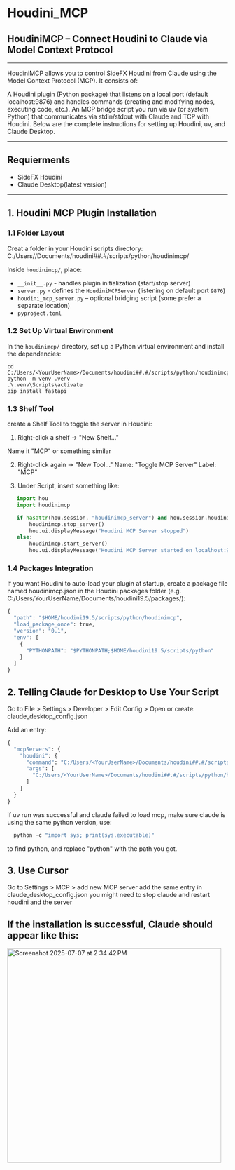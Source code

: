 # Houdini_MCP
## HoudiniMCP – Connect Houdini to Claude via Model Context Protocol

---
HoudiniMCP allows you to control SideFX Houdini from Claude using the Model Context Protocol (MCP). It consists of:

A Houdini plugin (Python package) that listens on a local port (default localhost:9876) and handles commands (creating and modifying nodes, executing code, etc.).
An MCP bridge script you run via uv (or system Python) that communicates via stdin/stdout with Claude and TCP with Houdini.
Below are the complete instructions for setting up Houdini, uv, and Claude Desktop.

---

## Requierments
- SideFX Houdini
- Claude Desktop(latest version)

---

## 1. Houdini MCP Plugin Installation

### 1.1 Folder Layout
Creat a folder in your Houdini scripts directory:
C:/Users/<YourUserName>/Documents/houdini##.#/scripts/python/houdinimcp/

Inside `houdinimcp/`, place:
- `__init__.py` - handles plugin initialization (start/stop server)
- `server.py` - defines the `HoudiniMCPServer` (listening on default port `9876`)
- `houdini_mcp_server.py` – optional bridging script (some prefer a separate location)
- `pyproject.toml`


### 1.2 Set Up Virtual Environment
In the `houdinimcp/` directory, set up a Python virtual environment and install the dependencies:
~~~ terminal
cd C:/Users/<YourUserName>/Documents/houdini##.#/scripts/python/houdinimcp
python -m venv .venv
.\.venv\Scripts\activate
pip install fastapi
~~~

### 1.3 Shelf Tool
create a Shelf Tool to toggle the server in Houdini:
1. Right-click a shelf → "New Shelf..."

Name it "MCP" or something similar

2. Right-click again → "New Tool..." Name: "Toggle MCP Server" Label: "MCP"

3. Under Script, insert something like:
~~~ python
   import hou
   import houdinimcp

   if hasattr(hou.session, "houdinimcp_server") and hou.session.houdinimcp_server:
       houdinimcp.stop_server()
       hou.ui.displayMessage("Houdini MCP Server stopped")
   else:
       houdinimcp.start_server()
       hou.ui.displayMessage("Houdini MCP Server started on localhost:9876")
~~~

### 1.4 Packages Integration
If you want Houdini to auto-load your plugin at startup, create a package file named houdinimcp.json in the Houdini packages folder (e.g. C:/Users/YourUserName/Documents/houdini19.5/packages/):
~~~ python
{
  "path": "$HOME/houdini19.5/scripts/python/houdinimcp",
  "load_package_once": true,
  "version": "0.1",
  "env": [
    {
      "PYTHONPATH": "$PYTHONPATH;$HOME/houdini19.5/scripts/python"
    }
  ]
}
~~~


## 2. Telling Claude for Desktop to Use Your Script

Go to File > Settings > Developer > Edit Config > Open or create: claude_desktop_config.json

Add an entry:
~~~ python
{
  "mcpServers": {
    "houdini": {
      "command": "C:/Users/<YourUserName>/Documents/houdini##.#/scripts/python/houdinimcp/.venv/Scripts/python.exe",
      "args": [
        "C:/Users/<YourUserName>/Documents/houdini##.#/scripts/python/houdinimcp/houdini_mcp_server.py"
      ]
    }
  }
}
~~~
if uv run was successful and claude failed to load mcp, make sure claude is using the same python version, use:
~~~ python
  python -c "import sys; print(sys.executable)"
~~~
to find python, and replace "python" with the path you got.

## 3. Use Cursor
Go to Settings > MCP > add new MCP server add the same entry in claude_desktop_config.json you might need to stop claude and restart houdini and the server

## If the installation is successful, Claude should appear like this:
<img width="489" alt="Screenshot 2025-07-07 at 2 34 42 PM" src="https://github.com/user-attachments/assets/249f24b0-2757-43a6-af53-80874b20d6e6" />

